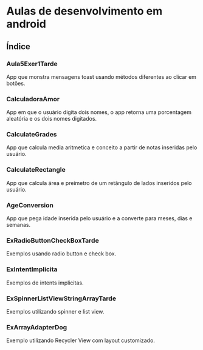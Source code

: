 ﻿# Aulas de desenvolvimento em android

## Índice
### Aula5Exer1Tarde
App que monstra mensagens toast usando métodos diferentes ao clicar em botões.
### CalculadoraAmor
App em que o usuário digita dois nomes, o app retorna uma porcentagem aleatória e os dois nomes digitados.
### CalculateGrades
App que calcula media aritmetica e conceito a partir de notas inseridas pelo usuário.
### CalculateRectangle
App que calcula área e preímetro de um retângulo de lados inseridos pelo usuário.
### AgeConversion
App que pega idade inserida pelo usuário e a converte para meses, dias e semanas.
### ExRadioButtonCheckBoxTarde
Exemplos usando radio button e check box.
### ExIntentImplicita
Exemplos de intents implicitas.
### ExSpinnerListViewStringArrayTarde
Exemplos utilizando spinner e list view.
### ExArrayAdapterDog
Exemplo utilizando Recycler View com layout customizado.